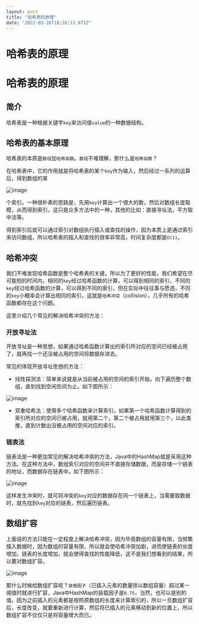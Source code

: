 ```yaml
---
layout: post
title: "哈希表的原理"
date: "2022-03-26T18:20:13.971Z"
---
```

哈希表的原理
======

哈希表的原理
======

简介
--

哈希表是一种根据关键字`key`来访问值`value`的一种数据结构。

哈希表的基本原理
--------

哈希表的本质是`数组`加`哈希函数`。`数组`不难理解，那什么是`哈希函数`？

在哈希表中，它的作用就是将哈希表的某个`key`作为输入，然后经过一系列的运算后，得到数组的某

![image](https://img2022.cnblogs.com/blog/2153098/202203/2153098-20220326184150748-1299910149.jpg)

个索引。一种很朴素的思路是，先用`key`计算出一个很大的数，然后对数组长度取模，从而得到索引，这只是众多方法中的一种，其他的比如：直接寻址法，平方取中法等。

得到索引后就可以通过索引对数组执行插入或查找的操作，因为本质上是通过索引来访问数组，所以哈希表的插入和查找的效率非常高，时间复杂度都是`O(1)`。

哈希冲突
----

我们不难发现哈希函数是整个哈希表的关键。所以为了更好的性能，我们希望在尽可能短的时间内，相同的`key`经过哈希函数的计算，可以得到相同的索引，不同的`key`经过哈希函数的计算，可以得到不同的索引，但在实际中往往事与愿违，不同的`key`小概率会计算出相同的索引，这就是`哈希冲突`（collision），几乎所有的哈希函数都存在这个问题。

这里介绍几个常见的解决哈希冲突的方法：

### 开放寻址法

开放寻址是一种思想，如果通过哈希函数计算出的索引所对应的空间已经被占用了，就再找一个还没被占用的空间将数据存进去。

常见的体现开放寻址思想的方法：

*   线性探测法：简单来说就是从当前被占用的空间的索引开始，向下遍历整个数组，直到找到空闲空间为止。如下图所示：

![image](https://img2022.cnblogs.com/blog/2153098/202203/2153098-20220326184211089-1400065035.png)

*   双重哈希法：使用多个哈希函数来计算索引，如果第一个哈希函数计算得到的索引所对应的空间已被占用，就用第二个，第二个被占用就用第三个，以此类推，直到计数出没被占用的空间对应的索引。

### 链表法

链表法是一种更加常见的解决哈希冲突的方法，Java中的HashMap就是采用这种方法。在这种方法中，数组索引对应的空间并不直接存储数据，而是存储一个链表的地址，而数据存在链表中。如下图所示：

![image](https://img2022.cnblogs.com/blog/2153098/202203/2153098-20220326184225225-487662689.png)

这样发生冲突时，就可将冲突的`key`对应的数据存在同一个链表上，当需要取数据时，就先找到`key`对应的链表，然后遍历链表。

数组扩容
----

上面说的方法只能在一定程度上解决哈希冲突，因为毕竟数组的容量有限，当频繁插入数据时，因为数组的容量有限，所以就会使哈希冲突加剧，进而使链表的长度增加，链表的长度增加，就会使得查找的性能降低，这不是我们想看到的结果，所以要对数组扩容。

![image](https://img2022.cnblogs.com/blog/2153098/202203/2153098-20220326192343551-607495619.png)

那什么时候给数组扩容呢？`装载因子`（已插入元素的数量除以数组容量）超过某一阈值时就进行扩容，Java中HashMap的装载因子是`0.75`，当然，也可以是别的值。因为之前插入的元素都是按照原数组的长度来计算索引的，所以一旦数组扩容后，长度改变，就要重新进行计算，然后将已插入的元素移动到新的位置上，所以数组扩容不仅仅只是将容量增大而已。